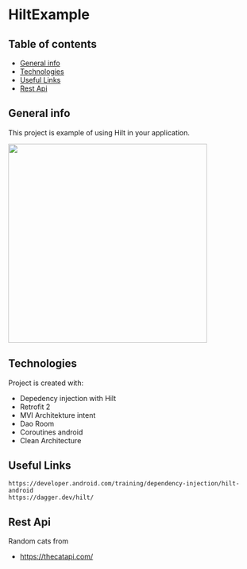 # HiltExample
 

## Table of contents
* [General info](#general-info)
* [Technologies](#technologies)
* [Useful Links](#useful-links)
* [Rest Api](#rest-api)
## General info
This project is example of using Hilt in your application.
 
<img src="http://anioncode.pl/wp-content/uploads/2020/10/Screenshot_1602441901-576x1024.png"  height="400" />

## Technologies
Project is created with:
* Depedency injection with Hilt
* Retrofit 2
* MVI Architekture intent 
* Dao Room
* Coroutines android
* Clean Architecture
	
## Useful Links
 

```
https://developer.android.com/training/dependency-injection/hilt-android
https://dagger.dev/hilt/ 
```
## Rest Api 
Random cats from 
* https://thecatapi.com/
